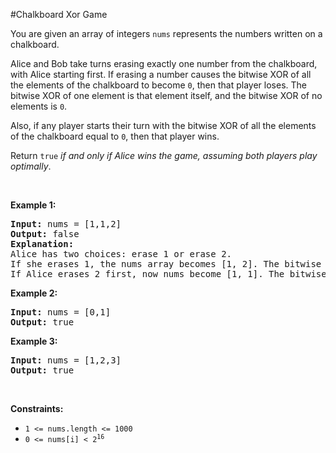 #Chalkboard Xor Game
<p>You are given an array of integers <code>nums</code> represents the numbers written on a chalkboard.</p>
<p>Alice and Bob take turns erasing exactly one number from the chalkboard, with Alice starting first. If erasing a number causes the bitwise XOR of all the elements of the chalkboard to become <code>0</code>, then that player loses. The bitwise XOR of one element is that element itself, and the bitwise XOR of no elements is <code>0</code>.</p>
<p>Also, if any player starts their turn with the bitwise XOR of all the elements of the chalkboard equal to <code>0</code>, then that player wins.</p>
<p>Return <code>true</code> <em>if and only if Alice wins the game, assuming both players play optimally</em>.</p>
<p> </p>
<p><strong class="example">Example 1:</strong></p>
<pre><strong>Input:</strong> nums = [1,1,2]
<strong>Output:</strong> false
<strong>Explanation:</strong> 
Alice has two choices: erase 1 or erase 2. 
If she erases 1, the nums array becomes [1, 2]. The bitwise XOR of all the elements of the chalkboard is 1 XOR 2 = 3. Now Bob can remove any element he wants, because Alice will be the one to erase the last element and she will lose. 
If Alice erases 2 first, now nums become [1, 1]. The bitwise XOR of all the elements of the chalkboard is 1 XOR 1 = 0. Alice will lose.
</pre>
<p><strong class="example">Example 2:</strong></p>
<pre><strong>Input:</strong> nums = [0,1]
<strong>Output:</strong> true
</pre>
<p><strong class="example">Example 3:</strong></p>
<pre><strong>Input:</strong> nums = [1,2,3]
<strong>Output:</strong> true
</pre>
<p> </p>
<p><strong>Constraints:</strong></p>
<ul>
<li><code>1 &lt;= nums.length &lt;= 1000</code></li>
<li><code>0 &lt;= nums[i] &lt; 2<sup>16</sup></code></li>
</ul>
